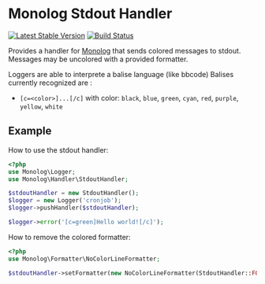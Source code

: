 Monolog Stdout Handler
======================
[![Latest Stable Version](https://poser.pugx.org/maxime-pasquier/monolog-stdout-handler/v/stable.png)](https://packagist.org/packages/maxime-pasquier/monolog-stdout-handler)
[![Build Status](https://travis-ci.org/maxime-pasquier/monolog-stdout-handler.svg)](https://travis-ci.org/maxime-pasquier/monolog-stdout-handler)

Provides a handler for [Monolog][1] that sends colored messages to stdout.
Messages may be uncolored with a provided formatter.

Loggers are able to interprete a balise language (like bbcode)
Balises currently recognized are :

 * `[c=<color>]...[/c]` with color: `black`, `blue`, `green`, `cyan`, `red`, `purple`, `yellow`, `white`

Example
-------
How to use the stdout handler:
```php
<?php
use Monolog\Logger;
use Monolog\Handler\StdoutHandler;

$stdoutHandler = new StdoutHandler();
$logger = new Logger('cronjob');
$logger->pushHandler($stdoutHandler);

$logger->error('[c=green]Hello world![/c]');
```

How to remove the colored formatter:
```php
<?php
use Monolog\Formatter\NoColorLineFormatter;

$stdoutHandler->setFormatter(new NoColorLineFormatter(StdoutHandler::FORMAT));
```


  [1]: https://github.com/Seldaek/monolog
